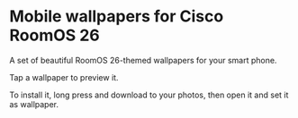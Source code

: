 # Mobile wallpapers for Cisco RoomOS 26

A set of beautiful RoomOS 26-themed wallpapers for your smart phone.

Tap a wallpaper to preview it.

To install it, long press and download to your photos, then open it and set it as wallpaper.
